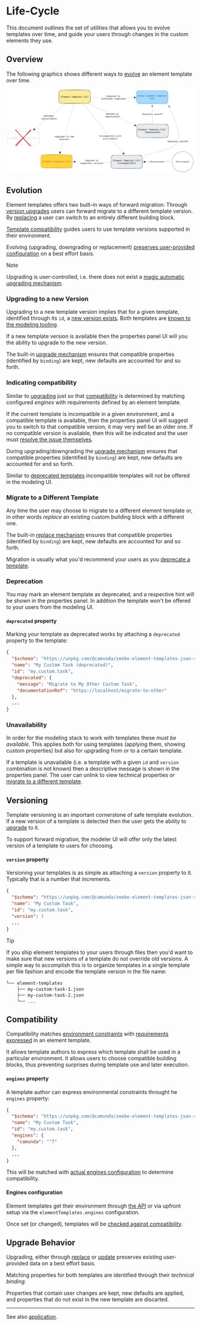 # Life-Cycle

This document outlines the set of utilities that allows you to evolve templates over time, and guide your users through changes in the custom elements they use.

## Overview

The following graphics shows different ways to [evolve](#evolution) an element template over time.

![Template evolution](./images/upgrading.png)

## Evolution

Element templates offers two built-in ways of forward migration: Through [version upgrades](#upgrading-to-a-new-version) users can forward migrate to a different template version. By [replacing](#migrate-to-a-different-template) a user can switch to an entirely different building block.

[Template compatibility](#indicating-compatibility) guides users to use template versions supported in their environment.

Evolving (upgrading, downgrading or replacement) [preserves user-provided configuration](#upgrade-behavior) on a best effort basis.

> [!NOTE]
> Upgrading is user-controlled, i.e. there does not exist a [magic automatic upgrading mechanism](https://github.com/bpmn-io/design-principles#no-surprises).

### Upgrading to a new Version

Upgrading to a new template version implies that for a given template, identified through its `id`, a [new version exists](#versioning). Both templates are [known to the modeling tooling](#unavailability).

If a new template version is available then the properties panel UI will you the ability to upgrade to the new version.

The built-in [upgrade mechanism](#upgrade-behavior) ensures that compatible properties (identified by `binding`) are kept, new defaults are accounted for and so forth.

### Indicating compatibility

Similar to [upgrading](#upgrading-to-a-new-version) just so that [compatibility](#compatibility) is determined by matching configured _engines_ with requirements defined by an element template.

If the current template is incompatible in a given environment, and a compatible template is available, then the properties panel UI will suggest you to switch to that compatible version; it may very well be an older one. If no compatible version is available, then this will be indicated and the user must [resolve the issue themselves](#migrate-to-a-different-template).

During upgrading/downgrading the [upgrade mechanism](#upgrade-behavior) ensures that compatible properties (identified by `binding`) are kept, new defaults are accounted for and so forth.

Similar to [deprecated templates](#deprecation) incompatible templates will not be offered in the modeling UI.

### Migrate to a Different Template

Any time the user may choose to migrate to a different element template or, in other words _replace_ an existing custom building block with a different one.

The built-in [replace mechanism](#upgrade-behavior) ensures that compatible properties (identified by `binding`) are kept, new defaults are accounted for and so forth.

Migration is usually what you'd recommend your users as you [deprecate a template](#deprecation).

### Deprecation

You may mark an element template as deprecated, and a respective hint will be shown in the properties panel. In addition the template won't be offered to your users from the modeling UI.

#### `deprecated` property

Marking your template as deprecated works by attaching a `deprecated` property to the template:

```json
{
  "$schema": "https://unpkg.com/@camunda/zeebe-element-templates-json-schema/resources/schema.json",
  "name": "My Custom Task (deprecated)",
  "id": "my.custom.task",
  "deprecated": {
    "message": "Migrate to My Other Custom Task",
    "documentationRef": "https://localhost/migrate-to-other"
  },
  ...
}
```

### Unavailability

In order for the modeling stack to work with templates these _must be available_. This applies both for using templates (applying them, showing custom properties) but also for upgrading from or to a certain template.

If a template is unavailable (i.e. a template with a given `id` and `version` combination is not known) then a descriptive message is shown in the properties panel. The user can unlink to view technical properties _or_ [migrate to a different template](#migrate-to-a-different-template).

## Versioning

Template versioning is an important cornerstone of safe template evolution. If a new version of a template is detected then the user gets the ability to [upgrade](#upgrading-to-a-new-version) to it.

To support forward migration, the modeler UI will offer only the latest version of a template to users for choosing.

#### `version` property

Versioning your templates is as simple as attaching a `version` property to it. Typically that is a number that increments.

```json
{
  "$schema": "https://unpkg.com/@camunda/zeebe-element-templates-json-schema/resources/schema.json",
  "name": "My Custom Task",
  "id": "my.custom.task",
  "version": 1
  ...
}
```

> [!TIP]
> If you ship element templates to your users through files then you'd want to make sure that new versions of a template do not override old versions. A simple way to accomplish this is to organize templates in a single template per file fashion and encode the template version in the file name:
>
> ```plain
> └── element-templates
>     ├── my-custom-task-1.json
>     ├── my-custom-task-2.json
>     └── ...
> ```

## Compatibility

Compatibility matches [environment constraints](#engines-configuration) with [requirements expressed](#engines-property) in an element template.

It allows template authors to express which template shall be used in a particular environment. It allows users to choose compatible building blocks, thus preventing surprises during template use and later execution.

#### `engines` property

A template author can express environmental constraints throught he `engines` property:

```json
{
  "$schema": "https://unpkg.com/@camunda/zeebe-element-templates-json-schema/resources/schema.json",
  "name": "My Custom Task",
  "id": "my.custom.task",
  "engines": {
    "camunda": "^7"
  },
  ...
}
```

This will be matched with [actual engines configuration](#engines-configuration) to determine compatibility.

#### Engines configuration

Element templates get their environment through [the API](./API.md#elementtemplatessetenginesengines-recordstring-string-void) or via upfront setup via the `elementTemplates.engines` configuration.

Once set (or changed), templates will be [checked against compatibility](#indicating-compatibility).

## Upgrade Behavior

Upgrading, either through [replace](#migrate-to-a-different-template) or [update](#upgrading-to-a-new-version) preserves existing user-provided data on a best effort basis.

Matching properties for both templates are identified through their _technical binding_.

Properties that contain user changes are kept, new defaults are applied, and properties that do not exist in the new template are discarted.

---

See also [application](./APPLICATION.md).

